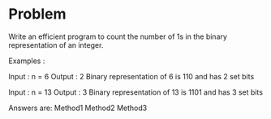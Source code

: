 # Problem

Write an efficient program to count the number of 1s in the binary representation of an integer.


Examples : 

Input : n = 6
Output : 2
Binary representation of 6 is 110 and has 2 set bits

Input : n = 13
Output : 3
Binary representation of 13 is 1101 and has 3 set bits


Answers are: 
Method1
Method2
Method3

